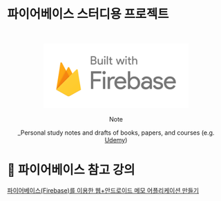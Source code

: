 # 파이어베이스 스터디용 프로젝트

<br />
<!-- Logo -->
<p align="center">
  <img src="/src/main/resources/static/images/logo-built_white.png" alt="Note" height="150px">
</p>

<!-- Title and Description -->
<div align="center">
Note

 _Personal study notes and drafts of books, papers, and courses (e.g. [Udemy](https://www.udemy.com/))

</div>

# 📓 파이어베이스 참고 강의

[파이어베이스(Firebase)를 이용한 웹+안드로이드 메모 어플리케이션 만들기](https://www.inflearn.com/course/%ED%8C%8C%EC%9D%B4%EC%96%B4%EB%B2%A0%EC%9D%B4%EC%8A%A4-%EA%B0%95%EC%A2%8C-%EC%9B%B9-%EC%96%B4%ED%94%8C%EB%A6%AC%EC%BC%80%EC%9D%B4%EC%85%98/dashboard, "파이어베이스-강좌-웹-어플리케이션")

<br />
